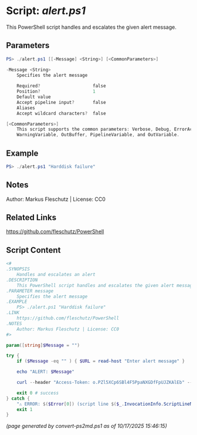 Script: *alert.ps1*
========================

This PowerShell script handles and escalates the given alert message.

Parameters
----------
```powershell
PS> ./alert.ps1 [[-Message] <String>] [<CommonParameters>]

-Message <String>
    Specifies the alert message
    
    Required?                    false
    Position?                    1
    Default value                
    Accept pipeline input?       false
    Aliases                      
    Accept wildcard characters?  false

[<CommonParameters>]
    This script supports the common parameters: Verbose, Debug, ErrorAction, ErrorVariable, WarningAction, 
    WarningVariable, OutBuffer, PipelineVariable, and OutVariable.
```

Example
-------
```powershell
PS> ./alert.ps1 "Harddisk failure"

```

Notes
-----
Author: Markus Fleschutz | License: CC0

Related Links
-------------
https://github.com/fleschutz/PowerShell

Script Content
--------------
```powershell
<#
.SYNOPSIS
	Handles and escalates an alert 
.DESCRIPTION
	This PowerShell script handles and escalates the given alert message.
.PARAMETER message
	Specifies the alert message
.EXAMPLE
	PS> ./alert.ps1 "Harddisk failure"
.LINK
	https://github.com/fleschutz/PowerShell
.NOTES
	Author: Markus Fleschutz | License: CC0
#>

param([string]$Message = "")

try {
	if ($Message -eq "" ) { $URL = read-host "Enter alert message" }

	echo "ALERT: $Message"

	curl --header "Access-Token: o.PZl5XCp6SBl4F5PpaNXGDfFpUJZKAlEb" --header "Content-Type: application/json" --data-binary '{"type": "note", "title": "ALERT", "body": "$Message"}' --request POST https://api.pushbullet.com/v2/pushes

	exit 0 # success
} catch {
	"⚠️ ERROR: $($Error[0]) (script line $($_.InvocationInfo.ScriptLineNumber))"
	exit 1
}
```

*(page generated by convert-ps2md.ps1 as of 10/17/2025 15:46:15)*
